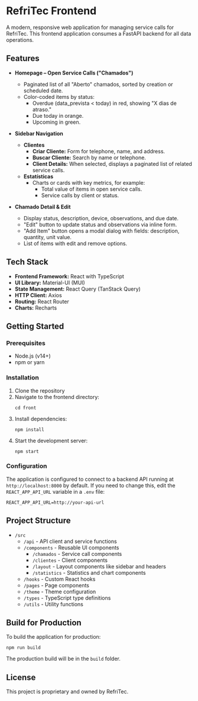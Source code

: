 # RefriTec Frontend

A modern, responsive web application for managing service calls for RefriTec. This frontend application consumes a FastAPI backend for all data operations.

## Features

- **Homepage – Open Service Calls ("Chamados")**  
  - Paginated list of all "Aberto" chamados, sorted by creation or scheduled date.  
  - Color-coded items by status:  
    - Overdue (data_prevista < today) in red, showing "X dias de atraso."  
    - Due today in orange.  
    - Upcoming in green.  

- **Sidebar Navigation**  
  - **Clientes**  
    - **Criar Cliente:** Form for telephone, name, and address.  
    - **Buscar Cliente:** Search by name or telephone.  
    - **Client Details:** When selected, displays a paginated list of related service calls.  
  - **Estatísticas**  
    - Charts or cards with key metrics, for example:  
      - Total value of items in open service calls.  
      - Service calls by client or status.  

- **Chamado Detail & Edit**  
  - Display status, description, device, observations, and due date.  
  - "Edit" button to update status and observations via inline form.  
  - "Add Item" button opens a modal dialog with fields: description, quantity, unit value.  
  - List of items with edit and remove options.

## Tech Stack

- **Frontend Framework:** React with TypeScript
- **UI Library:** Material-UI (MUI)
- **State Management:** React Query (TanStack Query)
- **HTTP Client:** Axios
- **Routing:** React Router
- **Charts:** Recharts

## Getting Started

### Prerequisites

- Node.js (v14+)
- npm or yarn

### Installation

1. Clone the repository
2. Navigate to the frontend directory:
   ```
   cd front
   ```
3. Install dependencies:
   ```
   npm install
   ```
4. Start the development server:
   ```
   npm start
   ```

### Configuration

The application is configured to connect to a backend API running at `http://localhost:8000` by default. If you need to change this, edit the `REACT_APP_API_URL` variable in a `.env` file:

```
REACT_APP_API_URL=http://your-api-url
```

## Project Structure

- `/src`
  - `/api` - API client and service functions
  - `/components` - Reusable UI components
    - `/chamados` - Service call components
    - `/clientes` - Client components
    - `/layout` - Layout components like sidebar and headers
    - `/statistics` - Statistics and chart components
  - `/hooks` - Custom React hooks
  - `/pages` - Page components
  - `/theme` - Theme configuration
  - `/types` - TypeScript type definitions
  - `/utils` - Utility functions

## Build for Production

To build the application for production:

```
npm run build
```

The production build will be in the `build` folder.

## License

This project is proprietary and owned by RefriTec.

